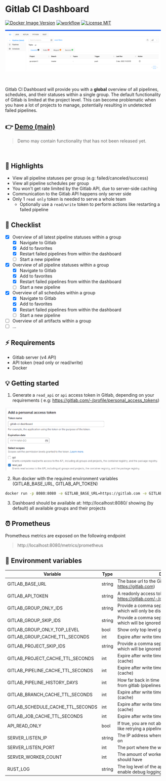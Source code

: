 # Gitlab CI Dashboard

[![Docker Image Version](https://img.shields.io/docker/v/larscom/gitlab-ci-dashboard?sort=semver&label=latest%20release&color=blue)](https://hub.docker.com/r/larscom/gitlab-ci-dashboard)
[![workflow](https://github.com/larscom/gitlab-ci-dashboard/actions/workflows/workflow.yml/badge.svg)](https://github.com/larscom/gitlab-ci-dashboard/actions/workflows/workflow.yml)
[![License MIT](https://img.shields.io/badge/License-MIT-yellow.svg)](https://opensource.org/licenses/MIT)

![Preview](https://github.com/larscom/gitlab-ci-dashboard/blob/main/.github/img/preview.png)

<br />

Gitlab CI Dashboard will provide you with a **global** overview of all pipelines, schedules, and their statuses within a
single group.
The default functionality of Gitlab is limited at the project level. This can become problematic when you have a lot of
projects to manage, potentially resulting in undetected failed pipelines.

## 👉 [Demo (main)](https://gitlab-ci-dashboard.larscom.nl)

> Demo may contain functionality that has not been released yet.

<br />

## 🚀 Highlights

- View all pipeline statuses per group (e.g: failed/canceled/success)
- View all pipeline schedules per group
- You won't get rate limited by the Gitlab API, due to server-side caching
- Communication to the Gitlab API happens only server side
- Only 1 `read only` token is needed to serve a whole team
    - Optionally use a `read/write` token to perform actions like restarting a failed pipeline

## 📒 Checklist

- [x] Overview of all latest pipeline statuses within a group
    - [x] Navigate to Gitlab
    - [x] Add to favorites
    - [x] Restart failed pipelines from within the dashboard
    - [ ] Start a new pipeline
- [x] Overview of all pipeline statuses within a group
    - [x] Navigate to Gitlab
    - [x] Add to favorites
    - [x] Restart failed pipelines from within the dashboard
    - [ ] Start a new pipeline
- [x] Overview of all schedules within a group
    - [x] Navigate to Gitlab
    - [x] Add to favorites
    - [x] Restart failed pipelines from within the dashboard
    - [ ] Start a new pipeline
- [ ] Overview of all artifacts within a group
- [ ] ...

## ⚡️ Requirements

- Gitlab server (v4 API)
- API token (read only or read/write)
- Docker

## 💡 Getting started

1. Generate a `read_api` or `api` access token in Gitlab, depending on your requirements (
   e.g: https://gitlab.com/-/profile/personal_access_tokens)

![Access Token](https://github.com/larscom/gitlab-ci-dashboard/blob/main/.github/img/access_token.png)

2. Run docker with the required environment variables (GITLAB_BASE_URL, GITLAB_API_TOKEN)

```bash
docker run -p 8080:8080 -e GITLAB_BASE_URL=https://gitlab.com -e GITLAB_API_TOKEN=my_token larscom/gitlab-ci-dashboard:latest
```

3. Dashboard should be available at: http://localhost:8080/ showing (by default) all available groups and their
   projects

## ⏰ Prometheus

Prometheus metrics are exposed on the following endpoint
> http://localhost:8080/metrics/prometheus

## 🔌 Environment variables

| Variable                          | Type   | Description                                                                                            | Required | Default      |
|-----------------------------------|--------|--------------------------------------------------------------------------------------------------------|----------|--------------|
| GITLAB_BASE_URL                   | string | The base url to the Gitlab server (e.g: https://gitlab.com)                                            | yes      |              |
| GITLAB_API_TOKEN                  | string | A readonly access token generated in Gitlab (see: https://gitlab.com/-/profile/personal_access_tokens) | yes      |              |
| GITLAB_GROUP_ONLY_IDS             | string | Provide a comma seperated string of group ids which will only be displayed (e.g: 123,789,888)          | no       |              |
| GITLAB_GROUP_SKIP_IDS             | string | Provide a comma seperated string of group ids which will be ignored (e.g: 123,789,888)                 | no       |              |
| GITLAB_GROUP_ONLY_TOP_LEVEL       | bool   | Show only top level groups                                                                             | no       | false        |
| GITLAB_GROUP_CACHE_TTL_SECONDS    | int    | Expire after write time in seconds for groups (cache)                                                  | no       | 300          |
| GITLAB_PROJECT_SKIP_IDS           | string | Provide a comma seperated string of project ids which will be ignored (e.g: 123,789,888)               | no       |              |
| GITLAB_PROJECT_CACHE_TTL_SECONDS  | int    | Expire after write time in seconds for projects (cache)                                                | no       | 300          |
| GITLAB_PIPELINE_CACHE_TTL_SECONDS | int    | Expire after write time in seconds for pipelines (cache)                                               | no       | 10           |
| GITLAB_PIPELINE_HISTORY_DAYS      | int    | How far back in time (days), it should fetch pipelines from gitlab (pipelines tab only)                | no       | 5            |
| GITLAB_BRANCH_CACHE_TTL_SECONDS   | int    | Expire after write time in seconds for branches (cache)                                                | no       | 60           |
| GITLAB_SCHEDULE_CACHE_TTL_SECONDS | int    | Expire after write time in seconds for schedules (cache)                                               | no       | 300          |
| GITLAB_JOB_CACHE_TTL_SECONDS      | int    | Expire after write time in seconds for jobs (cache)                                                    | no       | 10           |
| API_READ_ONLY                     | bool   | If true, you are not able to perform 'write' operations like retrying a pipeline                       | no       | true         |
| SERVER_LISTEN_IP                  | string | The IP address where the web server should listen on                                                   | no       | 0.0.0.0      |
| SERVER_LISTEN_PORT                | int    | The port where the web server should listen on                                                         | no       | 8080         |
| SERVER_WORKER_COUNT               | int    | The amount of worker threads the web server should have                                                | no       | CPU specific |
| RUST_LOG                          | string | The log level of the application, set to "debug" to enable debug logging                               | no       | info         |
